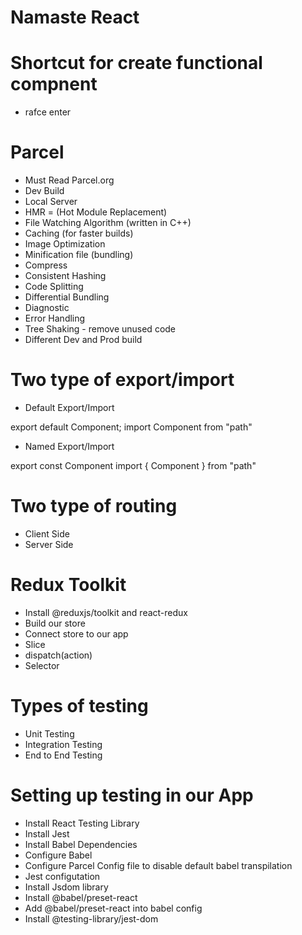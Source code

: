 # Namaste React

# Shortcut for create functional compnent

- rafce enter

# Parcel
- Must Read Parcel.org
- Dev Build
- Local Server
- HMR = (Hot Module Replacement)
- File Watching Algorithm (written in C++)
- Caching (for faster builds)
- Image Optimization
- Minification file (bundling)
- Compress 
- Consistent Hashing
- Code Splitting
- Differential Bundling
- Diagnostic
- Error Handling
- Tree Shaking - remove unused code 
- Different Dev and Prod build


# Two type of export/import

- Default Export/Import

export default Component;
import Component from "path"

- Named Export/Import

export const Component
import { Component } from "path"

# Two type of routing
- Client Side
- Server Side

# Redux Toolkit
- Install @reduxjs/toolkit and react-redux
- Build our store
- Connect store to our app
- Slice
- dispatch(action)
- Selector

# Types of testing
- Unit Testing
- Integration Testing
- End to End Testing

# Setting up testing in our App
- Install React Testing Library
- Install Jest
- Install Babel Dependencies
- Configure Babel
- Configure Parcel Config file to disable default babel transpilation
- Jest configutation
- Install Jsdom library
- Install @babel/preset-react
- Add @babel/preset-react into babel config
- Install @testing-library/jest-dom
